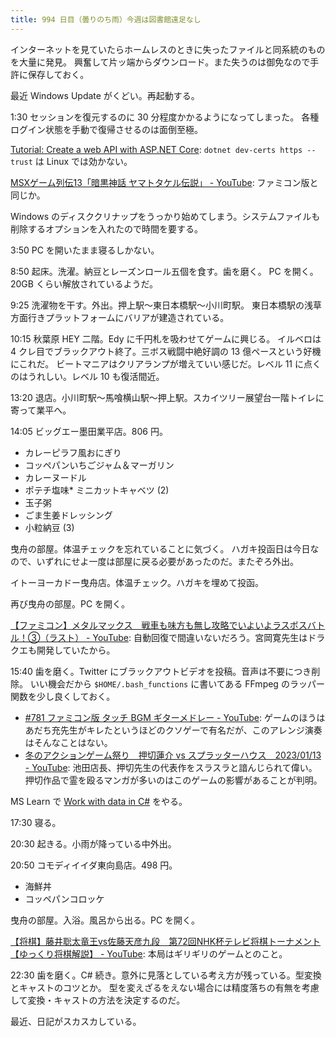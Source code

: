 ```yaml
---
title: 994 日目（曇りのち雨）今週は図書館遠足なし
---
```


インターネットを見ていたらホームレスのときに失ったファイルと同系統のものを大量に発見。
興奮して片ッ端からダウンロード。また失うのは御免なので手許に保存しておく。

最近 Windows Update がくどい。再起動する。

1:30 セッションを復元するのに 30 分程度かかるようになってしまった。
各種ログイン状態を手動で復帰させるのは面倒至極。

[Tutorial: Create a web API with ASP.NET Core](https://learn.microsoft.com/en-us/aspnet/core/tutorials/first-web-api?view=aspnetcore-6.0&tabs=visual-studio-code&source=docs):
`dotnet dev-certs https --trust` は Linux では効かない。

[MSXゲーム列伝13「暗黒神話 ヤマトタケル伝説」 - YouTube](https://www.youtube.com/watch?v=juGovajh9_I):
ファミコン版と同じか。

Windows のディスククリナップをうっかり始めてしまう。システムファイルも削除するオプションを入れたので時間を要する。

3:50 PC を開いたまま寝るしかない。

8:50 起床。洗濯。納豆とレーズンロール五個を食す。歯を磨く。
PC を開く。20GB くらい解放されているようだ。

9:25 洗濯物を干す。外出。押上駅～東日本橋駅～小川町駅。
東日本橋駅の浅草方面行きプラットフォームにバリアが建造されている。

10:15 秋葉原 HEY 二階。Edy に千円札を吸わせてゲームに興じる。
イルベロは 4 クレ目でブラックアウト終了。三ボス戦闘中絶好調の 13 億ペースという好機にこれだ。
ビートマニアはクリアランプが増えていい感じだ。レベル 11 に点くのはうれしい。レベル 10 も復活間近。

13:20 退店。小川町駅～馬喰横山駅～押上駅。スカイツリー展望台一階トイレに寄って業平へ。

14:05 ビッグエー墨田業平店。806 円。

* カレーピラフ風おにぎり
* コッペパンいちごジャム＆マーガリン
* カレーヌードル
* ポテチ塩味* ミニカットキャベツ (2)
* 玉子粥
* ごま生姜ドレッシング
* 小粒納豆 (3)

曳舟の部屋。体温チェックを忘れていることに気づく。
ハガキ投函日は今日なので、いずれにせよ一度は部屋に戻る必要があったのだ。またぞろ外出。

イトーヨーカドー曳舟店。体温チェック。ハガキを埋めて投函。

再び曳舟の部屋。PC を開く。

[【ファミコン】メタルマックス　戦車も味方も無し攻略でいよいよラスボスバトル！③（ラスト） - YouTube](https://www.youtube.com/watch?v=59iHVQiZyr8):
自動回復で間違いないだろう。宮岡寛先生はドラクエも開発していたから。

15:40 歯を磨く。Twitter にブラックアウトビデオを投稿。音声は不要につき削除。
いい機会だから `$HOME/.bash_functions` に書いてある FFmpeg のラッパー関数を少し良くしておく。

* [&#x23;781 ファミコン版 タッチ BGM ギターメドレー - YouTube](https://www.youtube.com/watch?v=zHHOkFkUnB0):
  ゲームのほうはあだち充先生がキレたというほどのクソゲーで有名だが、このアレンジ演奏はそんなことはない。
* [冬のアクションゲーム祭り　押切蓮介 vs スプラッターハウス　2023/01/13 - YouTube](https://www.youtube.com/watch?v=0vBTinEpiqM):
  池田店長、押切先生の代表作をスラスラと諳んじられて偉い。
  押切作品で霊を殴るマンガが多いのはこのゲームの影響があることが判明。

MS Learn で [Work with data in C#](https://learn.microsoft.com/en-us/training/paths/csharp-data/) をやる。

17:30 寝る。

20:30 起きる。小雨が降っている中外出。

20:50 コモディイイダ東向島店。498 円。

* 海鮮丼
* コッペパンコロッケ

曳舟の部屋。入浴。風呂から出る。PC を開く。

[【将棋】藤井聡太竜王vs佐藤天彦九段　第72回NHK杯テレビ将棋トーナメント【ゆっくり将棋解説】 - YouTube](https://www.youtube.com/watch?v=EAR2hWuEJy4):
本局はギリギリのゲームとのこと。

22:30 歯を磨く。C# 続き。意外に見落としている考え方が残っている。型変換とキャストのコツとか。
型を変えざるをえない場合には精度落ちの有無を考慮して変換・キャストの方法を決定するのだ。

最近、日記がスカスカしている。
